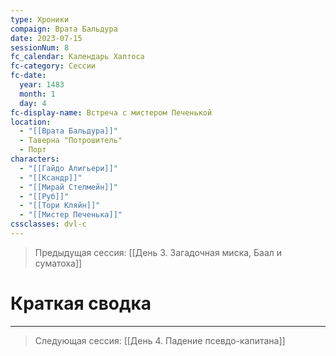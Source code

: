 ```yaml
---
type: Хроники
compaign: Врата Бальдура
date: 2023-07-15
sessionNum: 8
fc_calendar: Календарь Хаптоса
fc-category: Сессии
fc-date:
  year: 1483
  month: 1
  day: 4
fc-display-name: Встреча с мистером Печенькой
location:
  - "[[Врата Бальдура]]"
  - Таверна "Потрошитель"
  - Порт
characters:
  - "[[Гайдо Алигьери]]"
  - "[[Ксандр]]"
  - "[[Мирай Стелмейн]]"
  - "[[Руб]]"
  - "[[Тори Кляйн]]"
  - "[[Мистер Печенька]]"
cssclasses: dvl-c
---
```


>  Предыдущая сессия: [[День 3. Загадочная миска, Баал и суматоха]] 



# Краткая сводка


---
> Следующая сессия: [[День 4. Падение псевдо-капитана]] 